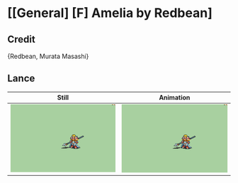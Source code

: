 # [\[General\] \[F\] Amelia by Redbean]

## Credit

{Redbean, Murata Masashi}
	
## Lance

| Still | Animation |
| :---: | :-------: |
| ![Lance still](./Lance_000.png) | ![Lance animation](./Lance.gif) |
